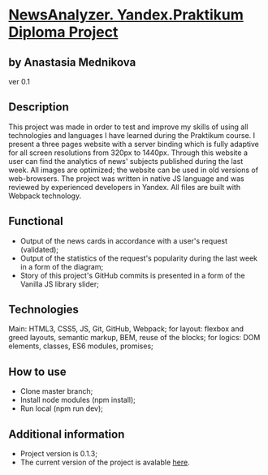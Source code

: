 # [NewsAnalyzer. Yandex.Praktikum Diploma Project](https://yourniceshot.github.io/news-diploma-project/)
## by Anastasia Mednikova
ver 0.1
## Description
This project was made in order to test and improve my skills of using all technologies and languages I have learned during the Praktikum course. I present a three pages website with a server binding which is fully adaptive for all screen resolutions from 320px to 1440px. Through this website a user can find the analytics of news' subjects published during the last week. All images are optimized; the website can be used in old versions of web-browsers. The project was written in native JS language and was reviewed by experienced developers in Yandex. All files are built with Webpack technology. 

## Functional
- Output of the news cards in accordance with a user's request (validated);
- Output of the statistics of the request's popularity during the last week in a form of the diagram;
- Story of this project's GitHub commits is presented in a form of the Vanilla JS library slider;

## Technologies 
Main: HTML3, CSS5, JS, Git, GitHub, Webpack; for layout: flexbox and greed layouts, semantic markup, BEM, reuse of the blocks; for logics: DOM elements, classes, ES6 modules, promises;

## How to use 

- Clone master branch;
- Install node modules (npm install);
- Run local (npm run dev);

## Additional information 

- Project version is 0.1.3;
- The current version of the project is avalable [here](https://github.com/yourniceshot/news-diploma-project).